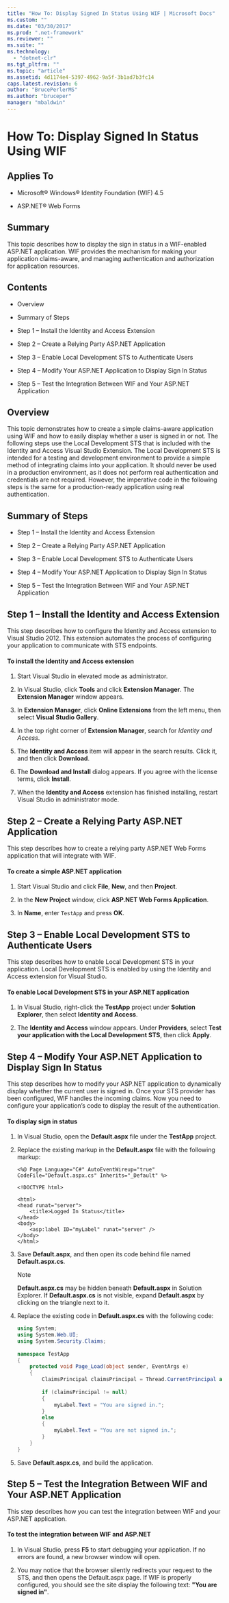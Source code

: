 ```yaml
---
title: "How To: Display Signed In Status Using WIF | Microsoft Docs"
ms.custom: ""
ms.date: "03/30/2017"
ms.prod: ".net-framework"
ms.reviewer: ""
ms.suite: ""
ms.technology: 
  - "dotnet-clr"
ms.tgt_pltfrm: ""
ms.topic: "article"
ms.assetid: 4d1174e4-5397-4962-9a5f-3b1ad7b3fc14
caps.latest.revision: 6
author: "BrucePerlerMS"
ms.author: "bruceper"
manager: "mbaldwin"
---
```

# How To: Display Signed In Status Using WIF
## Applies To  
  
-   Microsoft® Windows® Identity Foundation (WIF) 4.5  
  
-   ASP.NET® Web Forms  
  
## Summary  
 This topic describes how to display the sign in status in a WIF-enabled ASP.NET application. WIF provides the mechanism for making your application claims-aware, and managing authentication and authorization for application resources.  
  
## Contents  
  
-   Overview  
  
-   Summary of Steps  
  
-   Step 1 – Install the Identity and Access Extension  
  
-   Step 2 – Create a Relying Party ASP.NET Application  
  
-   Step 3 – Enable Local Development STS to Authenticate Users  
  
-   Step 4 – Modify Your ASP.NET Application to Display Sign In Status  
  
-   Step 5 – Test the Integration Between WIF and Your ASP.NET Application  
  
## Overview  
 This topic demonstrates how to create a simple claims-aware application using WIF and how to easily display whether a user is signed in or not. The following steps use the Local Development STS that is included with the Identity and Access Visual Studio Extension. The Local Development STS is intended for a testing and development environment to provide a simple method of integrating claims into your application. It should never be used in a production environment, as it does not perform real authentication and credentials are not required. However, the imperative code in the following steps is the same for a production-ready application using real authentication.  
  
## Summary of Steps  
  
-   Step 1 – Install the Identity and Access Extension  
  
-   Step 2 – Create a Relying Party ASP.NET Application  
  
-   Step 3 – Enable Local Development STS to Authenticate Users  
  
-   Step 4 – Modify Your ASP.NET Application to Display Sign In Status  
  
-   Step 5 – Test the Integration Between WIF and Your ASP.NET Application  
  
## Step 1 – Install the Identity and Access Extension  
 This step describes how to configure the Identity and Access extension to Visual Studio 2012. This extension automates the process of configuring your application to communicate with STS endpoints.  
  
#### To install the Identity and Access extension  
  
1.  Start Visual Studio in elevated mode as administrator.  
  
2.  In Visual Studio, click **Tools** and click **Extension Manager**. The **Extension Manager** window appears.  
  
3.  In **Extension Manager**, click **Online Extensions** from the left menu, then select **Visual Studio Gallery**.  
  
4.  In the top right corner of **Extension Manager**, search for *Identity and Access*.  
  
5.  The **Identity and Access** item will appear in the search results. Click it, and then click **Download**.  
  
6.  The **Download and Install** dialog appears. If you agree with the license terms, click **Install**.  
  
7.  When the **Identity and Access** extension has finished installing, restart Visual Studio in administrator mode.  
  
## Step 2 – Create a Relying Party ASP.NET Application  
 This step describes how to create a relying party ASP.NET Web Forms application that will integrate with WIF.  
  
#### To create a simple ASP.NET application  
  
1.  Start Visual Studio and click **File**, **New**, and then **Project**.  
  
2.  In the **New Project** window, click **ASP.NET Web Forms Application**.  
  
3.  In **Name**, enter `TestApp` and press **OK**.  
  
## Step 3 – Enable Local Development STS to Authenticate Users  
 This step describes how to enable Local Development STS in your application. Local Development STS is enabled by using the Identity and Access extension for Visual Studio.  
  
#### To enable Local Development STS in your ASP.NET application  
  
1.  In Visual Studio, right-click the **TestApp** project under **Solution Explorer**, then select **Identity and Access**.  
  
2.  The **Identity and Access** window appears. Under **Providers**, select **Test your application with the Local Development STS**, then click **Apply**.  
  
## Step 4 – Modify Your ASP.NET Application to Display Sign In Status  
 This step describes how to modify your ASP.NET application to dynamically display whether the current user is signed in. Once your STS provider has been configured, WIF handles the incoming claims. Now you need to configure your application’s code to display the result of the authentication.  
  
#### To display sign in status  
  
1.  In Visual Studio, open the **Default.aspx** file under the **TestApp** project.  
  
2.  Replace the existing markup in the **Default.aspx** file with the following markup:  
  
    ```  
    <%@ Page Language="C#" AutoEventWireup="true" CodeFile="Default.aspx.cs" Inherits="_Default" %>  
  
    <!DOCTYPE html>  
  
    <html>  
    <head runat="server">  
        <title>Logged In Status</title>  
    </head>  
    <body>  
        <asp:label ID="myLabel" runat="server" />  
    </body>  
    </html>  
    ```  
  
3.  Save **Default.aspx**, and then open its code behind file named **Default.aspx.cs**.  
  
    > [!NOTE]
    >  **Default.aspx.cs** may be hidden beneath **Default.aspx** in Solution Explorer. If **Default.aspx.cs** is not visible, expand **Default.aspx** by clicking on the triangle next to it.  
  
4.  Replace the existing code in **Default.aspx.cs** with the following code:  
  
    ```csharp  
    using System;  
    using System.Web.UI;  
    using System.Security.Claims;  
  
    namespace TestApp  
    {  
        protected void Page_Load(object sender, EventArgs e)  
        {  
            ClaimsPrincipal claimsPrincipal = Thread.CurrentPrincipal as ClaimsPrincipal;  
  
            if (claimsPrincipal != null)  
            {  
                myLabel.Text = "You are signed in.";  
            }  
            else  
            {  
                myLabel.Text = "You are not signed in.";  
            }  
        }  
    }  
    ```  
  
5.  Save **Default.aspx.cs**, and build the application.  
  
## Step 5 – Test the Integration Between WIF and Your ASP.NET Application  
 This step describes how you can test the integration between WIF and your ASP.NET application.  
  
#### To test the integration between WIF and ASP.NET  
  
1.  In Visual Studio, press **F5** to start debugging your application. If no errors are found, a new browser window will open.  
  
2.  You may notice that the browser silently redirects your request to the STS, and then opens the Default.aspx page. If WIF is properly configured, you should see the site display the following text: **"You are signed in"**.
